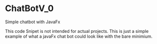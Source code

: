 # ChatBotV_0
Simple chatbot with JavaFx

This code Snipet is not intended for actual projects. This is just a simple example of what a javaFx chat bot could look like with the bare minimium. 
